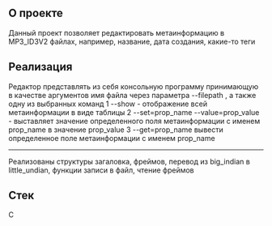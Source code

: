 ## О проекте
Данный проект позволяет редактировать метаинформацию в MP3_ID3V2 файлах, например, название, дата создания, какие-то теги
## Реализация
Редактор представлять из себя консольную программу
принимающую в качестве аргументов имя файла через параметра
--filepath , а также одну из выбранных команд
1 --show - отображение всей метаинформации в виде таблицы
2 --set=prop_name --value=prop_value - выставляет значение
определенного поля метаинформации с именем prop_name в
значение prop_value
3 --get=prop_name вывести определенное поле метаинформации с именем prop_name
***
Реализованы структуры загаловка, фреймов, перевод из big_indian в little_undian, функции записи в файл, чтение фреймов
## Стек
С
